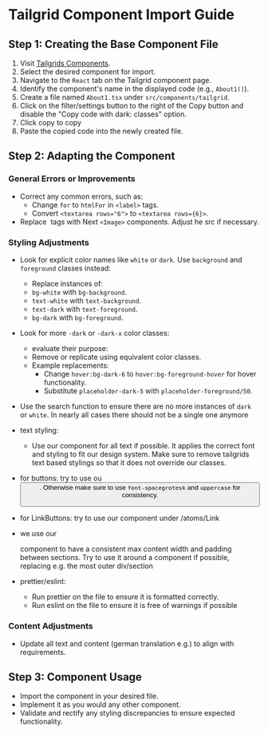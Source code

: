 # Tailgrid Component Import Guide

## Step 1: Creating the Base Component File

1. Visit [Tailgrids Components](https://tailgrids.com/components).
2. Select the desired component for import.
3. Navigate to the `React` tab on the Tailgrid component page.
4. Identify the component's name in the displayed code (e.g., `About1()`).
5. Create a file named `About1.tsx` under `src/components/tailgrid`.
6. Click on the filter/settings button to the right of the Copy button and disable the "Copy code with dark: classes" option.
7. Click copy to copy
8. Paste the copied code into the newly created file.

## Step 2: Adapting the Component

### General Errors or Improvements

- Correct any common errors, such as:
    - Change `for` to `htmlFor` in `<label>` tags.
    - Convert `<textarea rows="6">` to `<textarea rows={6}>`.
- Replace <img> tags with Next `<Image>` components. Adjust he src if necessary.

### Styling Adjustments

- Look for explicit color names like `white` or `dark`. Use `background` and `foreground` classes instead:

    - Replace instances of:
    - `bg-white` with `bg-background`.
    - `text-white` with `text-background`.
    - `text-dark` with `text-foreground`.
    - `bg-dark` with `bg-foreground`.

- Look for more `-dark` or `-dark-x` color classes:

    - evaluate their purpose:
    - Remove or replicate using equivalent color classes.
    - Example replacements:
        - Change `hover:bg-dark-6` to `hover:bg-foreground-hover` for hover functionality.
        - Substitute `placeholder-dark-5` with `placeholder-foreground/50`.

- Use the search function to ensure there are no more instances of `dark` or `white`. In nearly all cases there should not be a single one anymore
- text styling:
    - Use our <Typography> component for all text if possible. It applies the correct font and styling to fit our design system. Make sure to remove tailgrids text based stylings so that it does not override our classes.
- for buttons: try to use ou <Button>. Otherwise make sure to use `font-spacegrotesk` and `uppercase` for consistency.
- for LinkButtons: try to use our <Link> component under /atoms/Link
- we use our <Section> component to have a consistent max content width and padding between sections. Try to use it around a component if possible, replacing e.g. the most outer div/section
- prettier/eslint:
    - Run prettier on the file to ensure it is formatted correctly.
    - Run eslint on the file to ensure it is free of warnings if possible

### Content Adjustments

- Update all text and content (german translation e.g.) to align with requirements.

## Step 3: Component Usage

- Import the component in your desired file.
- Implement it as you would any other component.
- Validate and rectify any styling discrepancies to ensure expected functionality.
